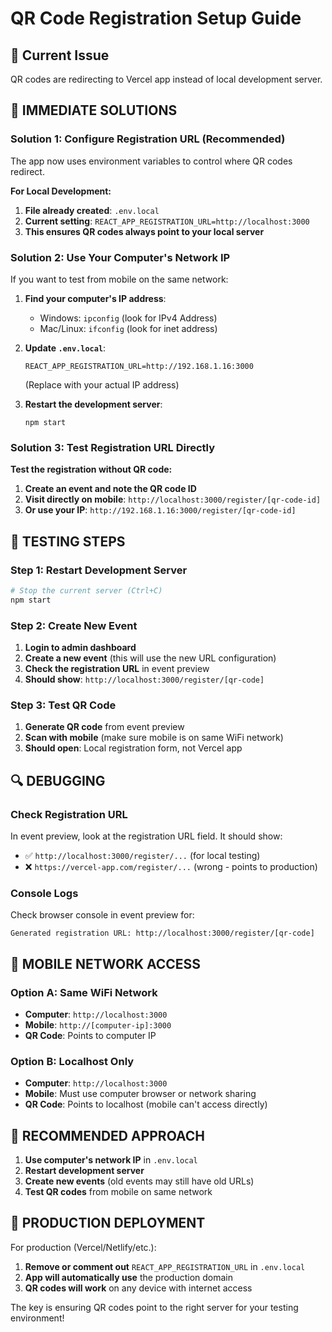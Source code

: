 # QR Code Registration Setup Guide

## 🚨 Current Issue
QR codes are redirecting to Vercel app instead of local development server.

## 🔧 IMMEDIATE SOLUTIONS

### Solution 1: Configure Registration URL (Recommended)

The app now uses environment variables to control where QR codes redirect.

**For Local Development:**
1. **File already created**: `.env.local`
2. **Current setting**: `REACT_APP_REGISTRATION_URL=http://localhost:3000`
3. **This ensures QR codes always point to your local server**

### Solution 2: Use Your Computer's Network IP

If you want to test from mobile on the same network:

1. **Find your computer's IP address**:
   - Windows: `ipconfig` (look for IPv4 Address)
   - Mac/Linux: `ifconfig` (look for inet address)

2. **Update `.env.local`**:
   ```
   REACT_APP_REGISTRATION_URL=http://192.168.1.16:3000
   ```
   (Replace with your actual IP address)

3. **Restart the development server**:
   ```
   npm start
   ```

### Solution 3: Test Registration URL Directly

**Test the registration without QR code:**

1. **Create an event and note the QR code ID**
2. **Visit directly on mobile**: `http://localhost:3000/register/[qr-code-id]`
3. **Or use your IP**: `http://192.168.1.16:3000/register/[qr-code-id]`

## 🚀 TESTING STEPS

### Step 1: Restart Development Server
```bash
# Stop the current server (Ctrl+C)
npm start
```

### Step 2: Create New Event
1. **Login to admin dashboard**
2. **Create a new event** (this will use the new URL configuration)
3. **Check the registration URL** in event preview
4. **Should show**: `http://localhost:3000/register/[qr-code]`

### Step 3: Test QR Code
1. **Generate QR code** from event preview
2. **Scan with mobile** (make sure mobile is on same WiFi network)
3. **Should open**: Local registration form, not Vercel app

## 🔍 DEBUGGING

### Check Registration URL
In event preview, look at the registration URL field. It should show:
- ✅ `http://localhost:3000/register/...` (for local testing)
- ❌ `https://vercel-app.com/register/...` (wrong - points to production)

### Console Logs
Check browser console in event preview for:
```
Generated registration URL: http://localhost:3000/register/[qr-code]
```

## 📱 MOBILE NETWORK ACCESS

### Option A: Same WiFi Network
- **Computer**: `http://localhost:3000`
- **Mobile**: `http://[computer-ip]:3000`
- **QR Code**: Points to computer IP

### Option B: Localhost Only
- **Computer**: `http://localhost:3000`
- **Mobile**: Must use computer browser or network sharing
- **QR Code**: Points to localhost (mobile can't access directly)

## 🎯 RECOMMENDED APPROACH

1. **Use computer's network IP** in `.env.local`
2. **Restart development server**
3. **Create new events** (old events may still have old URLs)
4. **Test QR codes** from mobile on same network

## 🔧 PRODUCTION DEPLOYMENT

For production (Vercel/Netlify/etc.):
1. **Remove or comment out** `REACT_APP_REGISTRATION_URL` in `.env.local`
2. **App will automatically use** the production domain
3. **QR codes will work** on any device with internet access

The key is ensuring QR codes point to the right server for your testing environment!
